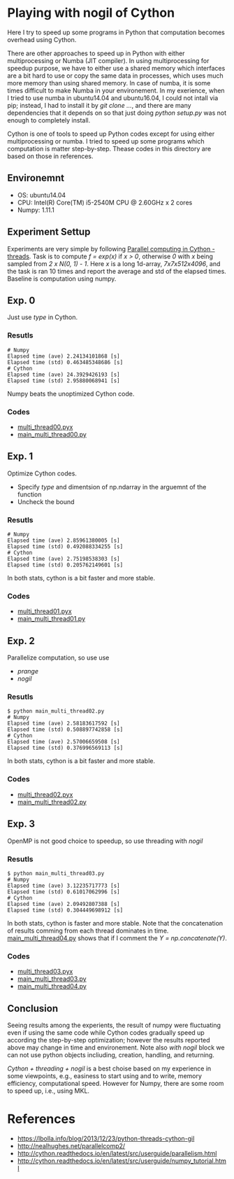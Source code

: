# Playing with nogil of Cython 

Here I try to speed up some programs in Python that computation becomes overhead using Cython. 

There are other approaches to speed up in Python with either multiprocessing or Numba (JIT compiler). In using multiprocessing for speedup purpose, we have to either use a shared memory which interfaces are a bit hard to use or copy the same data in processes, which uses much more memory than using shared memory. In case of numba, it is some times difficult to make Numba in your environement. In my exerience, when I tried to use numba in ubuntu14.04 and ubuntu16.04, I could not intall via pip; instead, I had to install it by *git clone ...*, and there are many dependencies that it depends on so that just doing *python setup.py* was not enough to completely install.

Cython is one of tools to speed up Python codes except for using either multiprocessing or numba. I tried to speed up some programs which computation is matter step-by-step. Thease codes in this directory are based on those in references. 

## Environemnt

- OS: ubuntu14.04
- CPU: Intel(R) Core(TM) i5-2540M CPU @ 2.60GHz x 2 cores
- Numpy: 1.11.1

## Experiment Settup

Experiments are very simple by following [Parallel computing in Cython - threads](http://nealhughes.net/parallelcomp2/). Task is to compute *f = exp(x)* if *x > 0*, otherwise *0* with *x* being sampled from *2 x N(0, 1) - 1*. Here *x* is a long 1d-array, *7x7x512x4096*, and the task is ran 10 times and report the average and std of the elapsed times. Baseline is computation using numpy.

## Exp. 0

Just use *type* in Cython.

### Resutls

```
# Numpy
Elapsed time (ave) 2.24134101868 [s]
Elapsed time (std) 0.463485348686 [s]
# Cython
Elapsed time (ave) 24.3929426193 [s]
Elapsed time (std) 2.95880068941 [s]
```

Numpy beats the unoptimized Cython code.

### Codes
- [multi_thread00.pyx](./multi_thread00.pyx)
- [main_multi_thread00.py](./main_multi_thread00.py)

## Exp. 1

Optimize Cython codes. 
- Specify *type* and dimentsion of np.ndarray in the arguemnt of the function
- Uncheck the bound


### Resutls

```
# Numpy
Elapsed time (ave) 2.85961380005 [s]
Elapsed time (std) 0.492088334255 [s]
# Cython
Elapsed time (ave) 2.75198538303 [s]
Elapsed time (std) 0.205762149601 [s]
```

In both stats, cython is a bit faster and more stable.

### Codes
- [multi_thread01.pyx](./multi_thread01.pyx)
- [main_multi_thread01.py](./main_multi_thread01.py)

## Exp. 2

Parallelize computation, so use use
- *prange*
- *nogil*

### Resutls

```
$ python main_multi_thread02.py
# Numpy
Elapsed time (ave) 2.58183617592 [s]
Elapsed time (std) 0.508897742858 [s]
# Cython
Elapsed time (ave) 2.57006659508 [s]
Elapsed time (std) 0.376996569113 [s]
```

In both stats, cython is a bit faster and more stable.

### Codes
- [multi_thread02.pyx](./multi_thread02.pyx)
- [main_multi_thread02.py](./main_multi_thread02.py)

## Exp. 3

OpenMP is not good choice to speedup, so use threading with *nogil*

### Resutls

```
$ python main_multi_thread03.py
# Numpy
Elapsed time (ave) 3.12235717773 [s]
Elapsed time (std) 0.61017062996 [s]
# Cython
Elapsed time (ave) 2.09492807388 [s]
Elapsed time (std) 0.304449698912 [s]
```

In both stats, cython is faster and more stable. Note that the concatenation of results comming from each thread dominates in time. [main_multi_thread04.py](./main_multi_thread04.py) shows that if I comment the *Y = np.concatenate(Y)*.

### Codes
- [multi_thread03.pyx](./multi_thread03.pyx)
- [main_multi_thread03.py](./main_multi_thread03.py)
- [main_multi_thread04.py](./main_multi_thread04.py)

## Conclusion

Seeing results among the experients, the result of numpy were fluctuating even if using the same code while Cython codes gradually speed up according the step-by-step optimization; however the results reported above may change in time and environement. Note also *with nogil* block we can not use python objects incliuding, creation, handling, and returning.

*Cython + threading + nogil* is a best choise based on my experience in some viewpoints, e.g., easiness to start using and to write,  memory efficiency, computational speed. However for Numpy, there are some room to speed up, i.e., using MKL.


# References
- https://lbolla.info/blog/2013/12/23/python-threads-cython-gil
- http://nealhughes.net/parallelcomp2/
- http://cython.readthedocs.io/en/latest/src/userguide/parallelism.html
- http://cython.readthedocs.io/en/latest/src/userguide/numpy_tutorial.html




